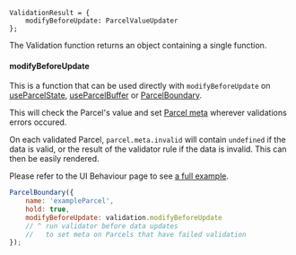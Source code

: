 ```flow
ValidationResult = {
    modifyBeforeUpdate: ParcelValueUpdater
};
```

The Validation function returns an object containing a single function.

#### modifyBeforeUpdate

This is a function that can be used directly with `modifyBeforeUpdate` on [useParcelState](/api/useParcelState#modifyBeforeUpdate"), [useParcelBuffer](/api/useParcelBuffer#modifyBeforeUpdate) or [ParcelBoundary](/api/ParcelBoundary#modifyBeforeUpdate).

This will check the Parcel's value and set [Parcel meta](/parcel-meta) wherever validations errors occured.

On each validated Parcel, `parcel.meta.invalid` will contain `undefined` if the data is valid, or the result of the validator rule if the data is invalid. This can then be easily rendered.

Please refer to the UI Behaviour page to see [a full example](/ui-behaviour#Validation-on-user-input).

```js
ParcelBoundary({
    name: 'exampleParcel',
    hold: true,
    modifyBeforeUpdate: validation.modifyBeforeUpdate
    // ^ run validator before data updates
    //   to set meta on Parcels that have failed validation
});
```
